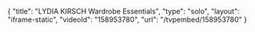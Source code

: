 {
    "title": "LYDIA KIRSCH Wardrobe Essentials",
    "type": "solo",
    "layout": "iframe-static",
    "videoId": "158953780",
    "url": "\/tvpembed\/158953780"
}